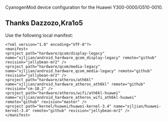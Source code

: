 CyanogenMod device configuration for the Huawei Y300-0000/G510-0010.

Thanks Dazzozo,Kra1o5
---------------

Use the following local manifest:

    <?xml version="1.0" encoding="UTF-8"?>
    <manifest>
    <project path="hardware/qcom/display-legacy" name="xjljian/android_hardware_qcom_display-legacy" remote="github" revision="jellybean-mr2" />
    <project path="hardware/qcom/media-legacy" name="xjljian/android_hardware_qcom_media-legacy" remote="github" revision="jellybean-mr2" />
    <project path="hardware/atheros/ath6kl" name="xjljian/android_hardware_atheros_ath6kl" remote="github" revision="cm-10.2" />
    <project path="hardware/atheros/wifi/ath6kl-huawei" name="xjljian/android_hardware_atheros_wifi_ath6kl-huawei" remote="github" revision="master" />
    <project path="kernel/huawei/huawei-kernel-3.4" name="xjljian/huawei-kernel-3.4" remote="github" revision="jellybean-mr2" />
    </manifest>





